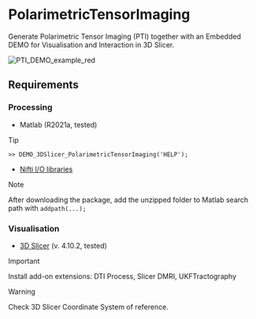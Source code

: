 # PolarimetricTensorImaging
Generate Polarimetric Tensor Imaging (PTI) together with an Embedded DEMO for Visualisation and Interaction in 3D Slicer.

![PTI_DEMO_example_red](https://github.com/stefanomoriconi/PolarimetricTensorImaging/assets/35454056/bea0c5e2-556b-42b7-a033-895ef5d26458)



## Requirements

### Processing

* Matlab (R2021a, tested)
> [!TIP]
> `>> DEMO_3DSlicer_PolarimetricTensorImaging('HELP');`


* [Nifti I/O libraries](https://www.mathworks.com/matlabcentral/fileexchange/8797-tools-for-nifti-and-analyze-image)

> [!NOTE]
> After downloading the package, add the unzipped folder to Matlab search path with `addpath(...);`

### Visualisation

* [3D Slicer](https://www.slicer.org/) (v. 4.10.2, tested)

> [!IMPORTANT]
> Install add-on extensions: DTI Process, Slicer DMRI, UKFTractography

> [!WARNING]
> Check 3D Slicer Coordinate System of reference.

